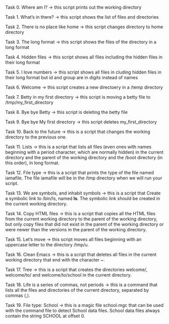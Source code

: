 Task 0. Where am I? 
-> this script prints out the working directory

Task 1. What’s in there? 
-> this script shows the list of files and directories

Task 2. There is no place like home
-> this script changes directory to home directory

Task 3. The long format 
-> this script shows the files of the directory in a long format

Task 4. Hidden files 
-> this script shows all files including the hidden files in their long format

Task 5. I love numbers
-> this script shows all files in cluding hidden files in their long format but id and group are in digits instead of names

Task 6. Welcome
-> this script creates a new directoery in a /temp directory

Task 7. Betty in my first directory
-> this script is moving a betty file to /tmp/my_first_directory

Task 8. Bye bye Betty
-> this script is deleting the betty file

Task 9. Bye bye My first directory 
-> this script deletes my_first_directory

Task 10. Back to the future 
-> this is a script that changes the working directory to the previous one.

Task 11. Lists 
-> this is a script that lists all files (even ones with names beginning with a period character, which are normally hidden) in the current directory and the parent of the working directory and the /boot directory (in this order), in long format.

Task 12. File type
-> this is a script that prints the type of the file named iamafile. The file iamafile will be in the /tmp directory when we will run your script.

Task 13. We are symbols, and inhabit symbols 
-> this is a script that Create a symbolic link to /bin/ls, named __ls__. The symbolic link should be created in the current working directory. 

Task 14. Copy HTML files
-> this is a script that copies all the HTML files from the current working directory to the parent of the working directory, but only copy files that did not exist in the parent of the working directory or were newer than the versions in the parent of the working directory.

Task 15. Let’s move 
-> this script moves all files beginning with an uppercase letter to the directory /tmp/u.

Task 16. Clean Emacs 
-> this is a script that deletes all files in the current working directory that end with the character ~.

Task 17. Tree 
-> this is a script that creates the directories welcome/, welcome/to/ and welcome/to/school in the current directory.

Task 18. Life is a series of commas, not periods 
-> this is a command that lists all the files and directories of the current directory, separated by commas (,).

Task 19. File type: School 
-> this is a magic file school.mgc that can be used with the command file to detect School data files. School data files always contain the string SCHOOL at offset 0.
